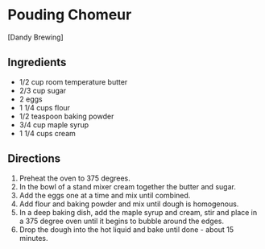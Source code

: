 # Pouding Chomeur

[Dandy Brewing]

## Ingredients
* 1/2 cup room temperature butter
* 2/3 cup sugar
* 2 eggs
* 1 1/4 cups flour
* 1/2 teaspoon baking powder
* 3/4 cup maple syrup
* 1 1/4 cups cream

## Directions
1. Preheat the oven to 375 degrees.
2. In the bowl of a stand mixer cream together the butter and sugar.
3. Add the eggs one at a time and mix until combined.
4. Add flour and baking powder and mix until dough is homogenous.
5. In a deep baking dish, add the maple syrup and cream, stir and place in a 375 degree oven until it begins to bubble around the edges.
6. Drop the dough into the hot liquid and bake until done - about 15 minutes.
